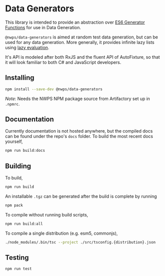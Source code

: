 # Data Generators

This library is intended to provide an abstraction over [ES6 Generator Functions](https://developer.mozilla.org/en-US/docs/Web/JavaScript/Reference/Statements/function*) for use in Data Generation. 

`@nwps/data-generators` is aimed at random test data generation, but can be used for any data generation. More generally, it provides infinite lazy lists using [lazy evaluation](https://en.wikipedia.org/wiki/Lazy_evaluation).

It's API is modeled after both RxJS and the fluent API of AutoFixture, so that it will look familiar to both C# and JavaScript developers.

## Installing

```bash
npm install --save-dev @nwps/data-generators
```
*Note*: Needs the NWPS NPM package source from Artifactory set up in `.npmrc`.

## Documentation
Currently documentation is not hosted anywhere, but the compiled docs can be found under the repo's `docs` folder. To build the most recent docs yourself,
```bash
npm run build:docs
```

## Building
To build,
```bash
npm run build
```

An installable `.tgz` can be generated after the build is complete by running
```bash
npm pack
```

To compile without running build scripts,
```bash
npm run build:all
```

To compile a single distribution (e.g. esm5, commonjs),
```bash
./node_modules/.bin/tsc --project ./src/tsconfig.{distribution}.json
```

## Testing
```bash
npm run test
```